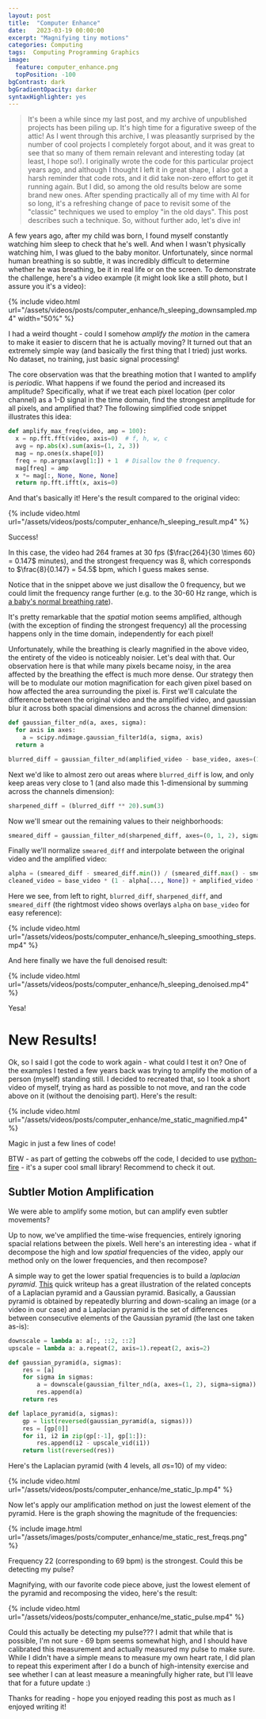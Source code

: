 ```yaml
---
layout: post
title:  "Computer Enhance"
date:   2023-03-19 00:00:00
excerpt: "Magnifying tiny motions"
categories: Computing
tags:  Computing Programming Graphics
image:
  feature: computer_enhance.png
  topPosition: -100
bgContrast: dark
bgGradientOpacity: darker
syntaxHighlighter: yes
---
```


> It's been a while since my last post, and my archive of unpublished projects has been piling up. It's high time for a figurative sweep of the attic! As I went through this archive, I was pleasantly surprised by the number of cool projects I completely forgot about, and it was great to see that so many of them remain relevant and interesting today (at least, I hope so!).  I originally wrote the code for this particular project years ago, and although I thought I left it in great shape, I also got a harsh reminder that code rots, and it did take non-zero effort to get it running again. But I did, so among the old results below are some brand new ones. After spending practically all of my time with AI for so long, it's a refreshing change of pace to revisit some of the "classic" techniques we used to employ "in the old days". This post describes such a technique. So, without further ado, let's dive in!

A few years ago, after my child was born, I found myself constantly watching him sleep to check that he's well. And when I wasn't physically watching him, I was glued to the baby monitor. Unfortunately, since normal human breathing is so subtle, it was incredibly difficult to determine whether he was breathing, be it in real life or on the screen. To demonstrate the challenge, here's a video example (it might look like a still photo, but I assure you it's a video):

{% include video.html url="/assets/videos/posts/computer_enhance/h_sleeping_downsampled.mp4" width="50%" %}

I had a weird thought - could I somehow _amplify the motion_ in the camera to make it easier to discern that he is actually moving? It turned out that an extremely simple way (and basically the first thing that I tried) just works. No dataset, no training, just basic signal processing!

The core observation was that the breathing motion that I wanted to amplify is _periodic_. What happens if we found the period and increased its amplitude? Specifically, what if we treat each pixel location (per color channel) as a 1-D signal in the time domain, find the strongest amplitude for all pixels, and amplified that? The following simplified code snippet illustrates this idea:

```python
def amplify_max_freq(video, amp = 100):
  x = np.fft.fft(video, axis=0)  # f, h, w, c
  avg = np.abs(x).sum(axis=(1, 2, 3))
  mag = np.ones(x.shape[0])
  freq = np.argmax(avg[1:]) + 1  # Disallow the 0 frequency.
  mag[freq] = amp
  x *= mag[:, None, None, None]
  return np.fft.ifft(x, axis=0)
```

And that's basically it! Here's the result compared to the original video:

{% include video.html url="/assets/videos/posts/computer_enhance/h_sleeping_result.mp4" %}

Success!

In this case, the video had 264 frames at 30 fps ($\frac{264}{30 \times 60} = 0.147$ minutes), and the strongest frequency was 8, which corresponds to $\frac{8}{0.147} = 54.5$ bpm, which I guess makes sense.

Notice that in the snippet above we just disallow the 0 frequency, but we could limit the frequency range further (e.g. to the 30-60 Hz range, which is [a baby's normal breathing rate](https://www.webmd.com/children/child-breathing-too-fast)).

It's pretty remarkable that the _spatial_ motion seems amplified, although (with the exception of finding the strongest frequency) all the processing happens only in the time domain, independently for each pixel!

Unfortunately, while the breathing is clearly magnified in the above video, the entirety of the video is noticeably noisier. Let's deal with that. Our observation here is that while many pixels became noisy, in the area affected by the breathing the effect is much more dense. Our strategy then will be to modulate our motion magnification for each given pixel based on how affected the area surrounding the pixel is. First we'll calculate the difference between the original video and the amplified video, and gaussian blur it across both spacial dimensions and across the channel dimension:

```python
def gaussian_filter_nd(a, axes, sigma):
  for axis in axes:
    a = scipy.ndimage.gaussian_filter1d(a, sigma, axis)
  return a

blurred_diff = gaussian_filter_nd(amplified_video - base_video, axes=(1, 2, 3), sigma=30)
```

Next we'd like to almost zero out areas where `blurred_diff` is low, and only keep areas very close to 1 (and also made this 1-dimensional by summing across the channels dimension):

```python
sharpened_diff = (blurred_diff ** 20).sum(3)
```

Now we'll smear out the remaining values to their neighborhoods:

```python
smeared_diff = gaussian_filter_nd(sharpened_diff, axes=(0, 1, 2), sigma=10)
```

Finally we'll normalize `smeared_diff` and interpolate between the original video and the amplified video:
```python
alpha = (smeared_diff - smeared_diff.min()) / (smeared_diff.max() - smeared_diff.min())
cleaned_video = base_video * (1 - alpha[..., None]) + amplified_video * alpha[..., None]
```

Here we see, from left to right, `blurred_diff`, `sharpened_diff`, and `smeared_diff` (the rightmost video shows overlays `alpha` on `base_video` for easy reference):

{% include video.html url="/assets/videos/posts/computer_enhance/h_sleeping_smoothing_steps.mp4" %}

And here finally we have the full denoised result:

{% include video.html url="/assets/videos/posts/computer_enhance/h_sleeping_denoised.mp4" %}

Yesa!

# New Results!

Ok, so I said I got the code to work again - what could I test it on? One of the examples I tested a few years back was trying to amplify the motion of a person (myself) standing still. I decided to recreated that, so I took a short video of myself, trying as hard as possible to not move, and ran the code above on it (without the denoising part). Here's the result:

{% include video.html url="/assets/videos/posts/computer_enhance/me_static_magnified.mp4" %}

Magic in just a few lines of code!

BTW - as part of getting the cobwebs off the code, I decided to use [python-fire](https://github.com/google/python-fire) - it's a super cool small library! Recommend to check it out.

## Subtler Motion Amplification

We were able to amplify some motion, but can amplify even subtler movements?

Up to now, we've amplified the time-wise frequencies, entirely ignoring spacial relations between the pixels. Well here's an interesting idea - what if decompose the high and low _spatial_ frequencies of the video, apply our method only on the lower frequencies, and then recompose?

A simple way to get the lower spatial frequencies is to build a _laplacian pyramid_. [This](https://paperswithcode.com/method/laplacian-pyramid#:~:text=A%20Laplacian%20Pyramid%20is%20a,j%202%20%C3%97%20j%202%20.) quick writeup has a great illustration of the related concepts of a Laplacian pyramid and a Gaussian pyramid. Basically, a Gaussian pyramid is obtained by repeatedly blurring and down-scaling an image (or a video in our case) and a Laplacian pyramid is the set of differences between consecutive elements of the Gaussian pyramid (the last one taken as-is):

```python
downscale = lambda a: a[:, ::2, ::2]
upscale = lambda a: a.repeat(2, axis=1).repeat(2, axis=2)

def gaussian_pyramid(a, sigmas):
    res = [a]
    for sigma in sigmas:
        a = downscale(gaussian_filter_nd(a, axes=(1, 2), sigma=sigma))
        res.append(a)
    return res

def laplace_pyramid(a, sigmas):
    gp = list(reversed(gaussian_pyramid(a, sigmas)))
    res = [gp[0]]
    for i1, i2 in zip(gp[:-1], gp[1:]):
        res.append(i2 - upscale_vid(i1))
    return list(reversed(res))
```

Here's the Laplacian pyramid (with 4 levels, all $\sigma$s=10) of my video:

{% include video.html url="/assets/videos/posts/computer_enhance/me_static_lp.mp4" %}

Now let's apply our amplification method on just the lowest element of the pyramid. Here is the graph showing the magnitude of the frequencies:

{% include image.html url="/assets/images/posts/computer_enhance/me_static_rest_freqs.png" %}

Frequency 22 (corresponding to 69 bpm) is the strongest. Could this be detecting my pulse?

Magnifying, with our favorite code piece above, just the lowest element of the pyramid and recomposing the video, here's the result:

{% include video.html url="/assets/videos/posts/computer_enhance/me_static_pulse.mp4" %}

Could this actually be detecting my pulse??? I admit that while that is possible, I'm not sure - 69 bpm seems somewhat high, and I should have calibrated this measurement and actually measured my pulse to make sure. While I didn't have a simple means to measure my own heart rate, I did plan to repeat this experiment after I do a bunch of high-intensity exercise and see whether I can at least measure a meaningfully higher rate, but I'll leave that for a future update :)

Thanks for reading - hope you enjoyed reading this post as much as I enjoyed writing it!

<!-- ## Audio

Finally, let's see what happens if we apply the same magnification method to a song.

Here's a short snippet from MC Hammer's classic that we'll test this on:

{% include audio.html url="/assets/audio/posts/computer_enhance/cant_touch_trimmed.wav" %}

And here's the raw waveform:

{% include image.html url="/assets/images/posts/computer_enhance/waveform.png" %}

Let's look at its first 10,000 frequencies (except for frequency 0):

```python
plt.plot(np.abs(np.fft.fft(cant_touch))[1:10000]);
```

{% include image.html url="/assets/images/posts/computer_enhance/cant_touch_freqs.png" %}

There are 529,200 samples at 44,100 Hz, which translates to $\frac{529,200}{44,100 \times 60} = 0.2$ minutes. The strongest frequency is 519, which corresponds to $\frac{519}{0.2} = 2595$ bpm, which seems really high, but let's see.

 -->

